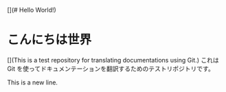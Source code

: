 [](# Hello World!)
# こんにちは世界

[](This is a test repository for translating documentations using Git.)
これは Git を使ってドキュメンテーションを翻訳するためのテストリポジトリです。

This is a new line.
